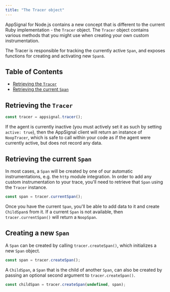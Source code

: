 ```yaml
---
title: "The Tracer object"
---
```


AppSignal for Node.js contains a new concept that is different to the current Ruby implementation - the `Tracer` object. The `Tracer` object contains various methods that you might use when creating your own custom instrumentation.

The Tracer is responsible for tracking the currently active `Span`, and exposes functions for creating and activating new `Span`s.

## Table of Contents

- [Retrieving the `Tracer`](#retrieving-the-tracer)
- [Retrieving the current `Span`](#retrieving-the-current-span)

## Retrieving the `Tracer`

```js
const tracer = appsignal.tracer();
```

If the agent is currently inactive (you must actively set it as such by setting `active: true`), then the AppSignal client will return an instance of `NoopTracer`, which is safe to call within your code as if the agent were currently active, but does not record any data.

## Retrieving the current `Span`

In most cases, a `Span` will be created by one of our automatic instrumentations, e.g. the `http` module integration. In order to add any custom instrumentation to your trace, you'll need to retrieve that `Span` using the `Tracer` instance.

```js
const span = tracer.currentSpan();
```

Once you have the current `Span`, you'll be able to add data to it and create `ChildSpan`s from it. If a current `Span` is not available, then `tracer.currentSpan()` will return a `NoopSpan`.

## Creating a new `Span`

A `Span` can be created by calling `tracer.createSpan()`, which initializes a new `Span` object.

```js
const span = tracer.createSpan();
```

A `ChildSpan`, a `Span` that is the child of another `Span`, can also be created by passing an optional second argument to `tracer.createSpan()`.

```js
const childSpan = tracer.createSpan(undefined, span);
```
